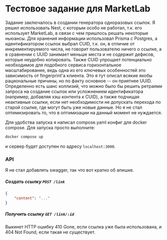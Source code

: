 # Тестовое задание для MarketLab
Задание заключалось в создании генератора одноразовых ссылок. 
Я решил использовать Nest, с которым особо не работал, т.к. его использует MarketLab, в связи с чем пришлось решать некоторые ньюансы. Для хранения информации использовал Prisma с Postgres, а идентификатором ссылок выбрал CUID, т.к. он, в отличие от инкрементируемого числа, не говорит пользователю ничего о ссылке, а в сравнении с UUID занимает меньше места и не содержит дефисов, которые неудобно копировать. Также CUID упрощает потенциально необходимое для подобного сервиса горизонтальное масштабирование, ведь одна из его ключевых особенностей это зависимость от fingerprint'а клиента.
Это я тут описал всякие якобы рациональные причины, но по факту основное -- он приятнее UUID.
Определенно есть шанс коллизий, что можно было бы решить ретраями запроса на создание ссылок или усложнением идентификатора (например, добавляя хэш контента к CUID), а также подчищая неактивные ссылки, если нет необходимости не допускать перехода по старой ссылке, где могут быть уже новые данные. Но я не стал оптимизировать то, что в оптимизации на данный момент не нуждается.

Для удобства запуска я написал compose.yaml конфиг для docker compose. Для запуска просто выполните:
```sh
docker compose up
```
и сервер будет доступен по адресу `localhost:3000`.

### API
Я не стал добавлять swagger, так что вот кратко об апишке.

##### Создать ссылку `POST /link`

```json
{
    "content": "..."
}
```

##### Получить ссылку `GET /link/:id`

Выкинет HTTP ошибку 410 Gone, если ссылка уже была использована, и 404 Not Found, если такая не существует.
